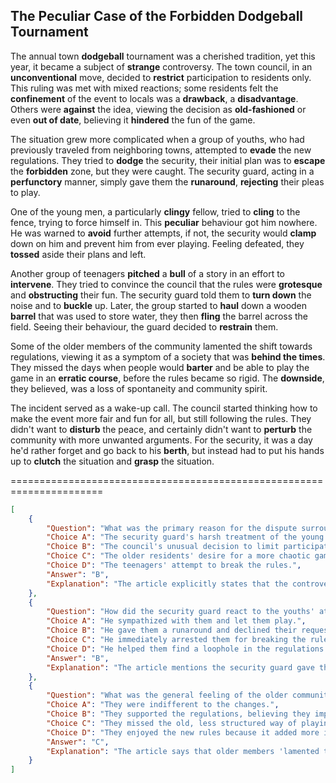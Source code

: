 ## The Peculiar Case of the Forbidden Dodgeball Tournament

The annual town **dodgeball** tournament was a cherished tradition, yet this year, it became a subject of **strange** controversy. The town council, in an **unconventional** move, decided to **restrict** participation to residents only. This ruling was met with mixed reactions; some residents felt the **confinement** of the event to locals was a **drawback**, a **disadvantage**. Others were **against** the idea, viewing the decision as **old-fashioned** or even **out of date**, believing it **hindered** the fun of the game.

The situation grew more complicated when a group of youths, who had previously traveled from neighboring towns, attempted to **evade** the new regulations. They tried to **dodge** the security, their initial plan was to **escape** the **forbidden** zone, but they were caught. The security guard, acting in a **perfunctory** manner, simply gave them the **runaround**, **rejecting** their pleas to play.

One of the young men, a particularly **clingy** fellow, tried to **cling** to the fence, trying to force himself in. This **peculiar** behaviour got him nowhere. He was warned to **avoid** further attempts, if not, the security would **clamp** down on him and prevent him from ever playing. Feeling defeated, they **tossed** aside their plans and left.

Another group of teenagers **pitched** a **bull** of a story in an effort to **intervene**. They tried to convince the council that the rules were **grotesque** and **obstructing** their fun. The security guard told them to **turn down** the noise and to **buckle** up.
Later, the group started to **haul** down a wooden **barrel** that was used to store water, they then **fling** the barrel across the field. Seeing their behaviour, the guard decided to **restrain** them.

Some of the older members of the community lamented the shift towards regulations, viewing it as a symptom of a society that was **behind the times**. They missed the days when people would **barter** and be able to play the game in an **erratic course**, before the rules became so rigid. The **downside**, they believed, was a loss of spontaneity and community spirit.

The incident served as a wake-up call. The council started thinking how to make the event more fair and fun for all, but still following the rules. They didn't want to **disturb** the peace, and certainly didn't want to **perturb** the community with more unwanted arguments. For the security, it was a day he'd rather forget and go back to his **berth**, but instead had to put his hands up to **clutch** the situation and **grasp** the situation.


======================================================================

```json
[
    {
        "Question": "What was the primary reason for the dispute surrounding the dodgeball tournament?",
        "Choice A": "The security guard's harsh treatment of the young men.",
        "Choice B": "The council's unusual decision to limit participation.",
        "Choice C": "The older residents' desire for a more chaotic game.",
        "Choice D": "The teenagers' attempt to break the rules.",
        "Answer": "B",
        "Explanation": "The article explicitly states that the controversy arose from the town council's decision to restrict participation to residents only."
    },
    {
        "Question": "How did the security guard react to the youths' attempts to enter the tournament?",
        "Choice A": "He sympathized with them and let them play.",
        "Choice B": "He gave them a runaround and declined their request.",
        "Choice C": "He immediately arrested them for breaking the rules.",
        "Choice D": "He helped them find a loophole in the regulations.",
        "Answer": "B",
        "Explanation": "The article mentions the security guard gave them the 'runaround', and 'rejecting' their pleas to play."
    },
    {
        "Question": "What was the general feeling of the older community members regarding the new rules?",
        "Choice A": "They were indifferent to the changes.",
        "Choice B": "They supported the regulations, believing they improved fairness.",
        "Choice C": "They missed the old, less structured way of playing the game.",
        "Choice D": "They enjoyed the new rules because it added more intensity.",
        "Answer": "C",
        "Explanation": "The article says that older members 'lamented the shift towards regulations' and 'missed the days when people would barter'."
    }
]
```